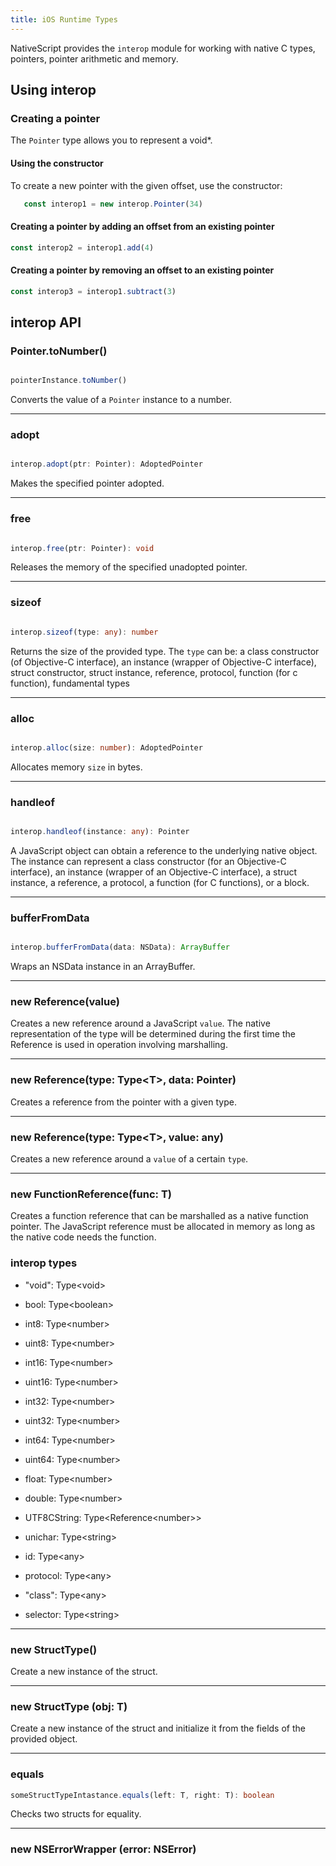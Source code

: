 ```yaml
---
title: iOS Runtime Types
---
```


NativeScript provides the `interop` module for working with native C types, pointers, pointer arithmetic and memory.


<!-- TODO: Add examples -->

## Using interop

### Creating a pointer

The `Pointer` type allows you to represent a void*.

#### Using the constructor

To create a new pointer with the given offset, use the constructor:

```ts
   const interop1 = new interop.Pointer(34)
```

#### Creating a pointer by adding an offset from an existing pointer

 ```ts
const interop2 = interop1.add(4)
 ```

#### Creating a pointer by removing an offset to an existing pointer

 ```ts
const interop3 = interop1.subtract(3)
 ```

## interop API

### Pointer.toNumber()

```ts

pointerInstance.toNumber()

```

Converts the value of a `Pointer` instance to a number.

---

### adopt

```ts

interop.adopt(ptr: Pointer): AdoptedPointer

```

Makes the specified pointer adopted.

---

### free

```ts

interop.free(ptr: Pointer): void

```

Releases the memory of the specified unadopted pointer.

---

### sizeof

```ts

interop.sizeof(type: any): number

```
Returns the size of the provided type. The `type` can be: a class constructor (of Objective-C interface), an instance (wrapper of Objective-C interface), struct constructor, struct instance, reference, protocol, function (for c function), fundamental types

---

### alloc

```ts

interop.alloc(size: number): AdoptedPointer

```

Allocates memory `size` in bytes.

---

### handleof

```ts

interop.handleof(instance: any): Pointer

```

A JavaScript object can obtain a reference to the underlying native object. The instance can represent a class constructor (for an Objective-C interface), an instance (wrapper of an Objective-C interface), a struct instance, a reference, a protocol, a function (for C functions), or a block.

---

### bufferFromData

```ts

interop.bufferFromData(data: NSData): ArrayBuffer

```

Wraps an NSData instance in an ArrayBuffer.

---


### new Reference(value)

Creates a new reference around a JavaScript `value`. The native representation of the type will be determined during the first time the Reference is used in operation involving marshalling.

---

### new Reference(type: Type\<T\>, data: Pointer)

Creates a reference from the pointer with a given type.

---

### new Reference(type: Type\<T\>, value: any)

Creates a new reference around a `value` of a certain `type`.

---

### new FunctionReference(func: T)

Creates a function reference that can be marshalled as a native function pointer. The JavaScript reference must be allocated in memory as long as the native code needs the function.

### interop types


- "void": Type\<void\>
- bool: Type\<boolean\>
- int8: Type\<number\>
- uint8: Type\<number\>
- int16: Type\<number\>
- uint16: Type\<number\>
- int32: Type\<number\>
- uint32: Type\<number\>
- int64: Type\<number\>
- uint64: Type\<number\>
- float: Type\<number\>
- double: Type\<number\>

- UTF8CString: Type\<Reference\<number\>\>
- unichar: Type\<string\>

- id: Type\<any\>
- protocol: Type\<any\>
- "class": Type\<any\>
- selector: Type\<string\>

----

### new StructType()

Create a new instance of the struct.

---

### new StructType (obj: T)

Create a new instance of the struct and initialize it from the fields of the provided object.

---

### equals
```ts
someStructTypeIntastance.equals(left: T, right: T): boolean

```

Checks two structs for equality.

---

### new NSErrorWrapper (error: NSError)
<!-- TODO: Add description -->